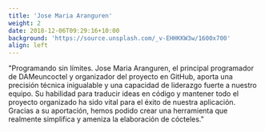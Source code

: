 ```yaml
---
title: 'Jose Maria Aranguren'
weight: 2
date: 2018-12-06T09:29:16+10:00
background: 'https://source.unsplash.com/_v-EHHKKW3w/1600x700'
align: left
---
```


"Programando sin límites. Jose Maria Aranguren, el principal programador de DAMeuncoctel y organizador del proyecto en GitHub, aporta una precisión técnica inigualable y una capacidad de liderazgo fuerte a nuestro equipo. Su habilidad para traducir ideas en código y mantener todo el proyecto organizado ha sido vital para el éxito de nuestra aplicación. Gracias a su aportación, hemos podido crear una herramienta que realmente simplifica y ameniza la elaboración de cócteles."